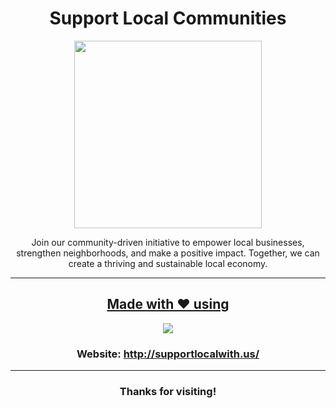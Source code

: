<div align='center'>
  <h1>Support Local Communities</h1>
  <img src = "https://github.com/adityabisht02/Support-Local-Communities/assets/80088403/995e39e5-d936-4ec9-b44e-956f03d67e36" height=300px width=300px/>
  <p>Join our community-driven initiative to empower local businesses, strengthen neighborhoods, and make a positive impact. Together, we can create a thriving and sustainable local economy.</p>
  <hr/>
  <p align="center">
  <a href="https://skillicons.dev">
    <h2>Made with &#10084; using</h2>
   <img src="https://skillicons.dev/icons?i=github,git,appwrite,react,html,css,js,vscode"/>
  </a>
  <h3>Website: <a href = "http://supportlocalwith.us/">http://supportlocalwith.us/</a></h3>
</p>
<!--   <h2>Screenshots</h2> -->

<hr/>
  <h3>Thanks for visiting!</h3>
 </div>
